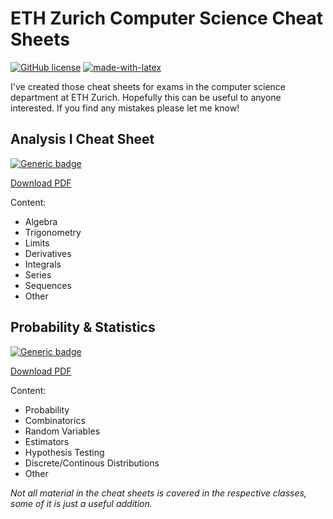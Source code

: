 # ETH Zurich Computer Science Cheat Sheets
[![GitHub license](https://img.shields.io/github/license/Naereen/StrapDown.js.svg)](https://github.com/flavioschneider/ethzcheatsheets)
[![made-with-latex](https://img.shields.io/badge/Made%20with-LaTeX-1f425f.svg)](https://www.latex-project.org/)

I've created those cheat sheets for exams in the computer science department at ETH Zurich. Hopefully this can be useful to anyone interested. If you find any mistakes please let me know!


## Analysis I Cheat Sheet
[![Generic badge](https://img.shields.io/badge/Version-1.0.0-<COLOR>.svg)](https://github.com/flavioschneider/ethzcheatsheets/cheatsheet_analysis_I.pdf)

[Download PDF](https://github.com/flavioschneider/ethzcheatsheets/raw/master/cheatsheet_analysis_I.pdf)

Content:

* Algebra
* Trigonometry
* Limits 
* Derivatives 
* Integrals
* Series
* Sequences
* Other


## Probability & Statistics
[![Generic badge](https://img.shields.io/badge/Version-1.0.0-<COLOR>.svg)](https://github.com/flavioschneider/ethzcheatsheets/cheatsheet_probability_and_statistics.pdf)

[Download PDF](https://github.com/flavioschneider/ethzcheatsheets/raw/master/cheatsheet_probability_and_statistics.pdf)

Content:

* Probability
* Combinatorics 
* Random Variables 
* Estimators 
* Hypothesis Testing 
* Discrete/Continous Distributions 
* Other  

_Not all material in the cheat sheets is covered in the respective classes, some of it is just a useful addition._
